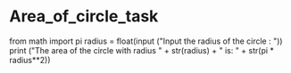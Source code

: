 # Area_of_circle_task

from math import pi
radius = float(input ("Input the radius of the circle : "))
print ("The area of the circle with radius " + str(radius) + " is: " + str(pi * radius**2))
